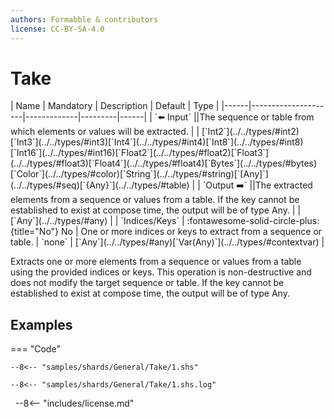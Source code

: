 ```yaml
---
authors: Formabble & contributors
license: CC-BY-SA-4.0
---
```



# Take

<div class="sh-parameters" markdown="1">
| Name | Mandatory | Description | Default | Type |
|------|---------------------|-------------|---------|------|
| `⬅️ Input` ||The sequence or table from which elements or values will be extracted. | | [`Int2`](../../types/#int2)[`Int3`](../../types/#int3)[`Int4`](../../types/#int4)[`Int8`](../../types/#int8)[`Int16`](../../types/#int16)[`Float2`](../../types/#float2)[`Float3`](../../types/#float3)[`Float4`](../../types/#float4)[`Bytes`](../../types/#bytes)[`Color`](../../types/#color)[`String`](../../types/#string)[`[Any]`](../../types/#seq)[`{Any}`](../../types/#table) |
| `Output ➡️` ||The extracted elements from a sequence or values from a table. If the key cannot be established to exist at compose time, the output will be of type Any. | | [`Any`](../../types/#any) |
| `Indices/Keys` | :fontawesome-solid-circle-plus:{title="No"} No  | One or more indices or keys to extract from a sequence or table. | `none` | [`Any`](../../types/#any)[`Var(Any)`](../../types/#contextvar) |

</div>

Extracts one or more elements from a sequence or values from a table using the provided indices or keys. This operation is non-destructive and does not modify the target sequence or table. If the key cannot be established to exist at compose time, the output will be of type Any.

## Examples

=== "Code"

  ```x86asm linenums="1"
  --8<-- "samples/shards/General/Take/1.shs"
  ```

  ```
  --8<-- "samples/shards/General/Take/1.shs.log"
  ```
&nbsp;
--8<-- "includes/license.md"

